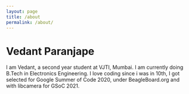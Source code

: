 ```yaml
---
layout: page
title: /about
permalink: /about/
---
```


# Vedant Paranjape

I am Vedant, a second year student at VJTI, Mumbai. I am currently doing B.Tech
in Electronics Engineering. I love coding since i was in 10th, I got selected
for Google Summer of Code 2020, under BeagleBoard.org and with libcamera for
GSoC 2021.